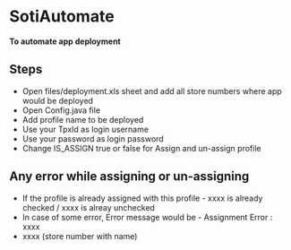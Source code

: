 # SotiAutomate
**To automate app deployment**

## Steps
- Open files/deployment.xls sheet and add all store numbers where app would be deployed 
- Open Config.java file
- Add profile name to be deployed
- Use your TpxId as login username
- Use your password as login password
- Change IS_ASSIGN true or false for Assign and un-assign profile

## Any error while assigning or un-assigning
- If the profile is already assigned with this profile - xxxx is already checked / xxxx is alreay unchecked
- In case of some error, Error message would be - Assignment Error : xxxx
- xxxx (store number with name)
